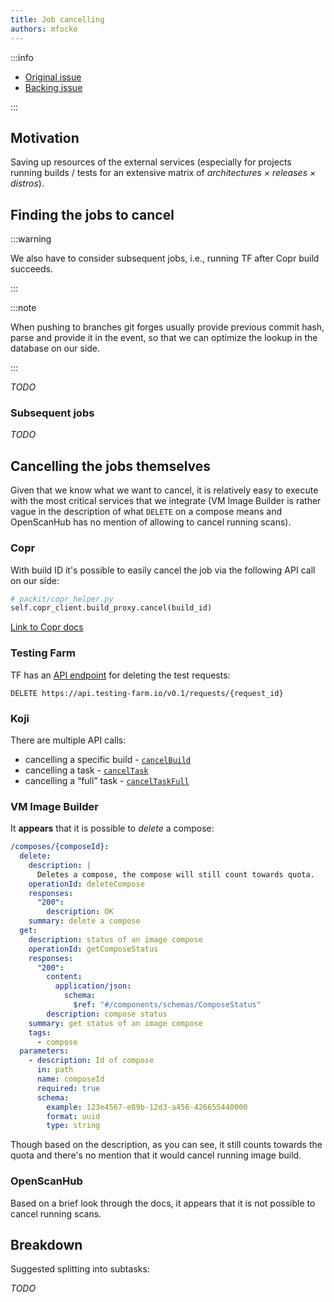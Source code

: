 ```yaml
---
title: Job cancelling
authors: mfocko
---
```


:::info

- [Original issue](https://github.com/packit/packit-service/issues/5)
- [Backing issue](https://github.com/packit/packit-service/issues/2694)

:::

## Motivation

Saving up resources of the external services (especially for projects running
builds / tests for an extensive matrix of _architectures × releases × distros_).

## Finding the jobs to cancel

:::warning

We also have to consider subsequent jobs, i.e., running TF after Copr build
succeeds.

:::

:::note

When pushing to branches git forges usually provide previous commit hash, parse
and provide it in the event, so that we can optimize the lookup in the database
on our side.

:::

_TODO_

### Subsequent jobs

_TODO_

## Cancelling the jobs themselves

Given that we know what we want to cancel, it is relatively easy to execute with
the most critical services that we integrate (VM Image Builder is rather vague
in the description of what `DELETE` on a compose means and OpenScanHub has no
mention of allowing to cancel running scans).

### Copr

With build ID it's possible to easily cancel the job via the following API call
on our side:

```py
# packit/copr_helper.py
self.copr_client.build_proxy.cancel(build_id)
```

[Link to Copr docs](https://python-copr.readthedocs.io/en/latest/client_v3/proxies.html#copr.v3.proxies.build.BuildProxy.cancel)

### Testing Farm

TF has an [API endpoint](https://api.testing-farm.io/redoc#operation/delete_test_request_v0_1_requests__request_id__delete) for deleting the test requests:

```
DELETE https://api.testing-farm.io/v0.1/requests/{request_id}
```

### Koji

There are multiple API calls:

- cancelling a specific build - [`cancelBuild`](<https://koji.fedoraproject.org/koji/api#:~:text=cancelBuild(buildID%2C%20strict%3DFalse)>)
- cancelling a task - [`cancelTask`](<https://koji.fedoraproject.org/koji/api#:~:text=cancelTask(task_id%2C%20recurse%3DTrue)>)
- cancelling a “full” task - [`cancelTaskFull`](<https://koji.fedoraproject.org/koji/api#:~:text=cancelTaskFull(task_id%2C%20strict%3DTrue)>)

### VM Image Builder

It **appears** that it is possible to _delete_ a compose:

```yaml
/composes/{composeId}:
  delete:
    description: |
      Deletes a compose, the compose will still count towards quota.
    operationId: deleteCompose
    responses:
      "200":
        description: OK
    summary: delete a compose
  get:
    description: status of an image compose
    operationId: getComposeStatus
    responses:
      "200":
        content:
          application/json:
            schema:
              $ref: "#/components/schemas/ComposeStatus"
        description: compose status
    summary: get status of an image compose
    tags:
      - compose
  parameters:
    - description: Id of compose
      in: path
      name: composeId
      required: true
      schema:
        example: 123e4567-e89b-12d3-a456-426655440000
        format: uuid
        type: string
```

Though based on the description, as you can see, it still counts towards the
quota and there's no mention that it would cancel running image build.

### OpenScanHub

Based on a brief look through the docs, it appears that it is not possible to
cancel running scans.

## Breakdown

Suggested splitting into subtasks:

_TODO_
